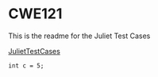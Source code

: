 # CWE121
This is the readme for the Juliet Test Cases 

[JulietTestCases](https://samate.nist.gov/SARD/testsuite.php)

```
int c = 5;
```
